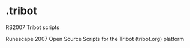 # .tribot
RS2007 Tribot scripts

Runescape 2007 Open Source Scripts for the Tribot (tribot.org) platform
